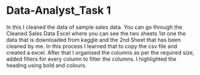 # Data-Analyst_Task 1
In this I cleaned the data of sample sales data. You can go through the Cleaned Sales Data Excel where you can see the two sheets 1st one the data that is downloaded from kaggle and the 2nd Sheet that has been cleaned by me. In this process I learned that to copy the csv file and created a excel. After that I organised the columns as per the required size, added filters for every  column to filter the columns. I highlighted the heading using bold and colours. 
